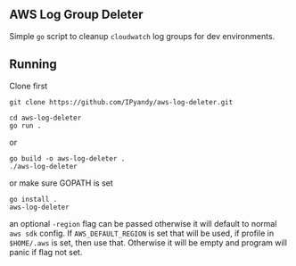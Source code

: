 ## AWS Log Group Deleter

Simple `go` script to cleanup `cloudwatch` log groups for dev environments.

## Running

Clone first

```shell
git clone https://github.com/IPyandy/aws-log-deleter.git
```

```shell
cd aws-log-deleter
go run .
```

or

```shell
go build -o aws-log-deleter .
./aws-log-deleter
```

or make sure GOPATH is set

```shell
go install .
aws-log-deleter
```

an optional `-region` flag can be passed otherwise it will default to normal `aws sdk` config. If `AWS_DEFAULT_REGION` is set that will be used, if profile in `$HOME/.aws` is set, then use that. Otherwise it will be empty and program will panic if flag not set.